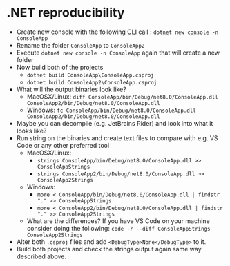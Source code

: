 # .NET reproducibility

- Create new console with the following CLI call : `dotnet new console -n ConsoleApp`
- Rename the folder `ConsoleApp` to `ConsoleApp2`
- Execute `dotnet new console -n ConsoleApp` again that will create a new folder
- Now build both of the projects
  - `dotnet build ConsoleApp\ConsoleApp.csproj`
  - `dotnet build ConsoleApp2\ConsoleApp.csproj`
- What will the output binaries look like? 
  - MacOSX/Linux: `diff ConsoleApp/bin/Debug/net8.0/ConsoleApp.dll ConsoleApp2/bin/Debug/net8.0/ConsoleApp.dll`
  - Windows: `fc ConsoleApp/bin/Debug/net8.0/ConsoleApp.dll ConsoleApp2/bin/Debug/net8.0/ConsoleApp.dll`
- Maybe you can decompile (e.g. JetBrains Rider) and look into what it looks like?
- Run string on the binaries and create text files to compare with e.g. VS Code or any other preferred tool
  - MacOSX/Linux:
    - `strings ConsoleApp/bin/Debug/net8.0/ConsoleApp.dll >> ConsoleAppStrings`
    - `strings ConsoleApp2/bin/Debug/net8.0/ConsoleApp.dll >> ConsoleApp2Strings`
  - Windows:
    - `more < ConsoleApp/bin/Debug/net8.0/ConsoleApp.dll | findstr "." >> ConsoleAppStrings`
    - `more < ConsoleApp2/bin/Debug/net8.0/ConsoleApp.dll | findstr "." >> ConsoleApp2Strings`
  - What are the differences? If you have VS Code on your machine consider doing the following:
    `code -r --diff ConsoleAppStrings ConsoleApp2Strings`
- Alter both `.csproj` files and add `<DebugType>None</DebugType>` to it.
- Build both projects and check the strings output again same way described above.
